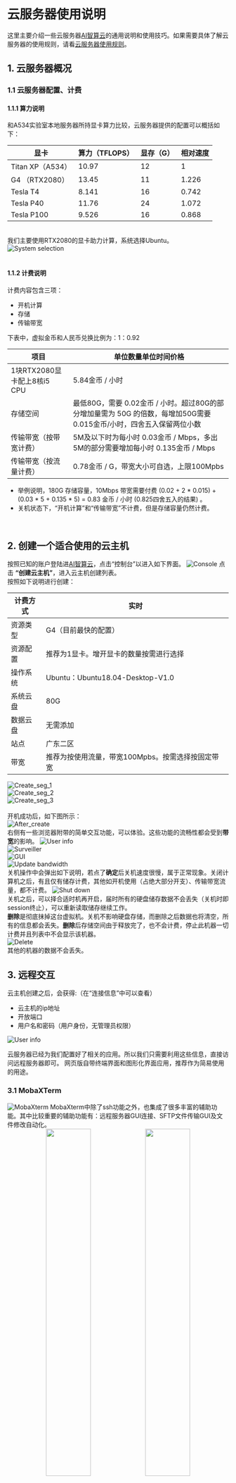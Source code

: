 # 云服务器使用说明

这里主要介绍一些云服务器[AI智算云](https://ai.blsc.cn/)的通用说明和使用技巧。如果需要具体了解云服务器的使用规则，请看[云服务器使用规则](Rules.md)。

## 1. 云服务器概况

### 1.1 云服务器配置、计费

#### 1.1.1 算力说明

和A534实验室本地服务器所持显卡算力比较，云服务器提供的配置可以概括如下：

|    显卡    | 算力（TFLOPS）| 显存（G） | 相对速度 |
| ---------- | ---------- | ---------- | ---------- |
| Titan XP（A534） |  10.97 | 12 | 1 |
| G4 （RTX2080） |  13.45 | 11 | 1.226 |
| Tesla T4 |  8.141 | 16 | 0.742 |
| Tesla P40 |  11.76 | 24 | 1.072 |
| Tesla P100 |  9.526 | 16 | 0.868 |
<br>
我们主要使用RTX2080的显卡助力计算，系统选择Ubuntu。
<img src='src/img/system_choice.png' alt="System selection">
<br>
<br>

#### 1.1.2 计费说明

计费内容包含三项：
- 开机计算
- 存储
- 传输带宽

下表中，虚拟金币和人民币兑换比例为：1：0.92

|    项目    | 单位数量单位时间价格|
| ---------- | ---------- |
| 1块RTX2080显卡配上8核i5 CPU |  5.84金币 / 小时 |
| 存储空间 | 最低80G，需要 0.02金币 / 小时。超过80G的部分增加量需为 50G 的倍数，每增加50G需要 0.015金币/小时，四舍五入保留两位小数 |
| 传输带宽（按带宽计费） | 5M及以下时为每小时 0.03金币 / Mbps，多出5M的部分需要增加每小时 0.135金币 / Mbps |
| 传输带宽（按流量计费） | 0.78金币 / G，带宽大小可自选，上限100Mpbs |


* 举例说明，180G 存储容量，10Mbps 带宽需要付费 (0.02 + 2 * 0.015) + (0.03 * 5 + 0.135 * 5) = 0.83 金币 / 小时 (0.825四舍五入的结果)  。
* 关机状态下，“开机计算”和“传输带宽”不计费，但是存储容量仍然计费。

<br>

## 2. 创建一个适合使用的云主机
按照已知的账户登陆进[AI智算云](https://ai.blsc.cn/)，点击“控制台”以进入如下界面。
![Console](src/img/Console.png)
点击 **“创建云主机”**，进入云主机创建列表。<br>
按照如下说明进行创建：


| 计费方式 | 实时 |
| ------- | ------- |
| 资源类型 |  G4（目前最快的配置）|
| 资源配置 | 推荐为1显卡。增开显卡的数量按需进行选择 |
| 操作系统 | Ubuntu：Ubuntu18.04-Desktop-V1.0 |
 |系统云盘 | 80G |
| 数据云盘 | 无需添加 |
| 站点 | 广东二区 |
| 带宽 | 推荐为按使用流量，带宽100Mpbs。按需选择按固定带宽 |

![Create_seg_1](src/img/Create_seg_1.png)<br>
![Create_seg_2](src/img/Create_seg_2.png)<br>
![Create_seg_3](src/img/Create_seg_3.png)<br>
<br>
开机成功后，如下图所示：<br>
![After_create](src/img/After_create.png)<br>
右侧有一些浏览器附带的简单交互功能，可以体验。这些功能的流畅性都会受到**带宽**的影响。
![User info](src/img/User_info.png)<br>
![Surveiller](src/img/Surveiller.png)<br>
![GUI](src/img/GUI.png)<br>
![Update bandwidth](src/img/Update_bandwidth.png)<br>
关机操作中会弹出如下说明，若点了**确定**后关机速度很慢，属于正常现象。关闭计算机之后，有且仅有储存计费，其他如开机使用（占绝大部分开支）、传输带宽流量，都不计费。
![Shut down](src/img/Shut_down.png)<br>
关机之后，可以择合适时机再开启，届时所有的硬盘储存数据不会丢失（关机时即session终止），可以重新读取储存继续工作。<br>
**删除**是彻底抹掉这台虚拟机。关机不影响硬盘存储，而删除之后数据也将清空，所有的信息都会丢失。**删除**后存储空间由于释放完了，也不会计费，停止此机器一切计费并且列表中不会显示该机器。<br>
![Delete](src/img/Delete.png) <br>
其他的机器的数据不会丢失。<br>


## 3. 远程交互
云主机创建之后，会获得:（在“连接信息”中可以查看）<br>
* 云主机的ip地址
* 开放端口
* 用户名和密码（用户身份，无管理员权限）

![User info](src/img/User_info.png)<br>

云服务器已经为我们配置好了相关的应用。所以我们只需要利用这些信息，直接访问远程服务器即可。
网页版自带终端界面和图形化界面应用，推荐作为简易使用的用途。
<br>

### 3.1 MobaXTerm

<img src='src/img/MobaXterm.JPG' alt="MobaXterm">
MobaXterm中除了ssh功能之外，也集成了很多丰富的辅助功能。其中比较重要的辅助功能有：远程服务器GUI连接、SFTP文件传输GUI及文件修改自动化。<br>
<center class="half">
    <img src="src/img/Remote GUI.png" width="45%"/><img src="src/img/MobaXterm Editor.png" width="45%"/>
</center>
我们可以利用文件修改自动化功能直接更改远程服务器上的文件中的代码（原理是在SFTP协议下先把代码文件下载到本地，然后用自带的文本编辑器打开，修改完后再上传替换远程端源文件）。由于自带的文本编辑器仅能阅读和修改文件，缺少代码提示、高亮和调试功能等，所以这种方式只适合简单修改。可以先将代码在本地大体上跑通，然后放在服务器上做二次调试和运行。<br>
和A534机器的用法一样。

<br>
<br>


### <span id=goback> 3.2[**](#comment1) 远程调试 </span>
使用远程调试可以十分方便地“把服务器上的环境当成自己的环境一样用”。而调试功能也可以迅速对可能出现的问题进行定位。<br>
目前几乎所有主流的IDE或者文本编辑器都支持远程开发功能。其中，绝大多数需要收费（这其中一般对开源工作者和教育工作者、学生免费）。以Pycharm为例，免费的社区版并不支持远程调试。<br>
我们以开源软件 Visual Studio Code为例来说明远程调试如何工作。<br>
```
官方网站： https://code.visualstudio.com
```
首先，安装VScode软件。然后安装官方的python插件：
<br>
![Python Extension](src/img/Python_Extension.png)
然后，安装远程调试相关插件：<br>
![Remote Development](src/img/Remote_Development.png)
<br>
点击右下角的![Remote](src/img/Remote.png)，然后在弹出的对话框中选择 "Remote-SSH: Connect to Host..."<br>
![Connect Selection](src/img/Connect_Selection.jpg)
……选择新添加一个配置，会弹出要求输入用户名、IP地址和端口的对话框，以A534机器为例：<br>
![SSH](src/img/ssh.jpg)
<br>
会弹出要求输入密码的对话框，输入密码后就可以成功连接上了。
<br>
现在需要打开对应的文件夹开始调试<br>
![Explorer](src/img/Open_Folder.jpg)

<br>
<br>

## 4. PyTorch并行计算（torch.nn.DataParallel）
### 4.1 基本组成
设置GPU并行计算只需要几个步骤即可<br>
(1) 导入 torch.nn 库 <br>
(2) 设置参与计算的GPU，是按照列表形式组织的。 `gpus = [0,1]` 表示 GPU 0 和 GPU 1 参与计算。<br>
(3) 将模型加载到各个GPU上<br><br>
对应代码：<br>

```
import torch.nn as nn
``` 
```
gpus = range(num_gpus)
```
这里的num_gpus需要按照实际情况修改。
<br>
也可以用这个函数返回GPU数量代替num_gpus：
```
torch.cuda.device_count()
```

最后的parallel用法为：
```
model = nn.DataParallel(model.cuda(), device_ids=gpus, output_device=gpus[0]) 
```
其中，output_device不建议修改。
<br>

### 4.2 基本原理
`torch.nn.DataParallel` 可以将模型发送到多个GPU上进行并行计算，每个GPU都有一个模型的副本。训练时，每一批 *(batch)* 的数据会被均匀地分配到所有GPU上进行处理，计算的梯度会被汇总到原始的模型中进行更新。
<br>
几个注意事项：<br>
- 务必保证批的大小(batchsize)大于使用的GPU的数量。<br>
- 在这个训练过程中，因为梯度会被汇总，所以不涉及改变批的大小(batchsize)的问题。<br>
- 因为汇总梯度等原因，GPU(0)一般要被占用更多的显存。

### 4.3 GPU 选择
GPU编号有两类，PyTorch是根据显卡性能进行降序排序的，也就是说程序中调用的第一个GPU(cuda:0)一定是性能最强的。`nvidia-smi` 命令显示的显卡信息是按照总线的顺序进行排序的。

<img src='src/img/nvidia-smi.png'>

(1) 强制PyTorch使用总线顺序：
```
import os
os.environ["CUDA_DEVICE_ORDER"]="PCI_BUS_ID"
```
(2) 特殊情况下，使用一部分GPU进行计算（这个例子说的是，此处使用2号和3号GPU，分别传递给CUDA，作为CUDA中的顺序0号和1号）:
```
import os
os.environ["CUDA_DEVICE_ORDER"] = "PCI_BUS_ID"
os.environ["CUDA_VISIBLE_DEVICES"] = "2, 3"
gpus = [0,1]
model = nn.DataParallel(model.cuda(), device_ids=gpus, output_device=gpus[0]) 
```
这里指定了总线序号为2和3的两个GPU作为 `cuda:0` 和 `cuda:1` 。
<br>
<br>
<br>
***

正文部分结束，如果需要具体了解云服务器的使用规则，请移步至[云服务器使用规则](Rules.md)。

<br>
<br>
<span id=comment1>
**
</span>

此处内容仅作为便利性参考，建议忽略。 
[返回](#goback)

